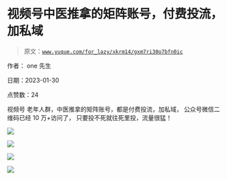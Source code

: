 # 视频号中医推拿的矩阵账号，付费投流，加私域

> 原文：[`www.yuque.com/for_lazy/xkrm14/gxm7ri30o7bfn0ic`](https://www.yuque.com/for_lazy/xkrm14/gxm7ri30o7bfn0ic)



作者： one 先生 

日期：2023-01-30 

点赞数：24 

视频号 老年人群，中医推拿的矩阵账号，都是付费投流，加私域， 公众号微信二维码已经 10 万+访问了， 只要投不死就往死里投，流量很猛！ 

![](img/61ac6d7c323916aca257bd15d538de43.png) 

![](img/9b316170a5355d0583dea49b85ba6639.png) 

![](img/6b51223da373d76aca65a359f4958f72.png) 

![](img/33c9c6e7d423ec2be2df89f61df6b377.png) 


